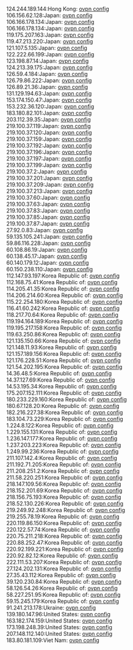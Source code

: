 124.244.189.144:Hong Kong: [ovpn config](vpn/124_244_189_144.ovpn)  
106.156.62.128:Japan: [ovpn config](vpn/106_156_62_128.ovpn)  
106.166.178.134:Japan: [ovpn config](vpn/106_166_178_134.ovpn)  
106.166.178.134:Japan: [ovpn config](vpn/106_166_178_134.ovpn)  
119.175.207.163:Japan: [ovpn config](vpn/119_175_207_163.ovpn)  
119.47.213.220:Japan: [ovpn config](vpn/119_47_213_220.ovpn)  
121.107.5.135:Japan: [ovpn config](vpn/121_107_5_135.ovpn)  
122.222.66.199:Japan: [ovpn config](vpn/122_222_66_199.ovpn)  
123.198.87.14:Japan: [ovpn config](vpn/123_198_87_14.ovpn)  
124.213.39.175:Japan: [ovpn config](vpn/124_213_39_175.ovpn)  
126.59.4.184:Japan: [ovpn config](vpn/126_59_4_184.ovpn)  
126.79.86.222:Japan: [ovpn config](vpn/126_79_86_222.ovpn)  
126.89.21.36:Japan: [ovpn config](vpn/126_89_21_36.ovpn)  
131.129.194.63:Japan: [ovpn config](vpn/131_129_194_63.ovpn)  
153.174.150.47:Japan: [ovpn config](vpn/153_174_150_47.ovpn)  
153.232.36.120:Japan: [ovpn config](vpn/153_232_36_120.ovpn)  
183.180.82.101:Japan: [ovpn config](vpn/183_180_82_101.ovpn)  
203.112.39.35:Japan: [ovpn config](vpn/203_112_39_35.ovpn)  
219.100.37.119:Japan: [ovpn config](vpn/219_100_37_119.ovpn)  
219.100.37.120:Japan: [ovpn config](vpn/219_100_37_120.ovpn)  
219.100.37.159:Japan: [ovpn config](vpn/219_100_37_159.ovpn)  
219.100.37.192:Japan: [ovpn config](vpn/219_100_37_192.ovpn)  
219.100.37.196:Japan: [ovpn config](vpn/219_100_37_196.ovpn)  
219.100.37.197:Japan: [ovpn config](vpn/219_100_37_197.ovpn)  
219.100.37.199:Japan: [ovpn config](vpn/219_100_37_199.ovpn)  
219.100.37.2:Japan: [ovpn config](vpn/219_100_37_2.ovpn)  
219.100.37.201:Japan: [ovpn config](vpn/219_100_37_201.ovpn)  
219.100.37.209:Japan: [ovpn config](vpn/219_100_37_209.ovpn)  
219.100.37.213:Japan: [ovpn config](vpn/219_100_37_213.ovpn)  
219.100.37.60:Japan: [ovpn config](vpn/219_100_37_60.ovpn)  
219.100.37.63:Japan: [ovpn config](vpn/219_100_37_63.ovpn)  
219.100.37.83:Japan: [ovpn config](vpn/219_100_37_83.ovpn)  
219.100.37.85:Japan: [ovpn config](vpn/219_100_37_85.ovpn)  
219.100.37.87:Japan: [ovpn config](vpn/219_100_37_87.ovpn)  
27.92.0.83:Japan: [ovpn config](vpn/27_92_0_83.ovpn)  
59.135.105.241:Japan: [ovpn config](vpn/59_135_105_241.ovpn)  
59.86.116.228:Japan: [ovpn config](vpn/59_86_116_228.ovpn)  
60.108.86.19:Japan: [ovpn config](vpn/60_108_86_19.ovpn)  
60.138.45.17:Japan: [ovpn config](vpn/60_138_45_17.ovpn)  
60.140.179.12:Japan: [ovpn config](vpn/60_140_179_12.ovpn)  
60.150.238.110:Japan: [ovpn config](vpn/60_150_238_110.ovpn)  
112.147.93.197:Korea Republic of: [ovpn config](vpn/112_147_93_197.ovpn)  
112.168.75.41:Korea Republic of: [ovpn config](vpn/112_168_75_41.ovpn)  
114.205.41.35:Korea Republic of: [ovpn config](vpn/114_205_41_35.ovpn)  
114.206.214.60:Korea Republic of: [ovpn config](vpn/114_206_214_60.ovpn)  
115.22.254.180:Korea Republic of: [ovpn config](vpn/115_22_254_180.ovpn)  
116.41.60.242:Korea Republic of: [ovpn config](vpn/116_41_60_242.ovpn)  
118.217.70.64:Korea Republic of: [ovpn config](vpn/118_217_70_64.ovpn)  
119.194.164.189:Korea Republic of: [ovpn config](vpn/119_194_164_189.ovpn)  
119.195.217.158:Korea Republic of: [ovpn config](vpn/119_195_217_158.ovpn)  
119.63.250.86:Korea Republic of: [ovpn config](vpn/119_63_250_86.ovpn)  
121.135.150.66:Korea Republic of: [ovpn config](vpn/121_135_150_66.ovpn)  
121.148.11.93:Korea Republic of: [ovpn config](vpn/121_148_11_93.ovpn)  
121.157.189.156:Korea Republic of: [ovpn config](vpn/121_157_189_156.ovpn)  
121.176.228.51:Korea Republic of: [ovpn config](vpn/121_176_228_51.ovpn)  
121.54.202.195:Korea Republic of: [ovpn config](vpn/121_54_202_195.ovpn)  
14.36.48.5:Korea Republic of: [ovpn config](vpn/14_36_48_5.ovpn)  
14.37.127.69:Korea Republic of: [ovpn config](vpn/14_37_127_69.ovpn)  
14.53.195.34:Korea Republic of: [ovpn config](vpn/14_53_195_34.ovpn)  
175.207.152.111:Korea Republic of: [ovpn config](vpn/175_207_152_111.ovpn)  
180.233.229.160:Korea Republic of: [ovpn config](vpn/180_233_229_160.ovpn)  
180.67.128.20:Korea Republic of: [ovpn config](vpn/180_67_128_20.ovpn)  
182.216.227.38:Korea Republic of: [ovpn config](vpn/182_216_227_38.ovpn)  
183.104.73.229:Korea Republic of: [ovpn config](vpn/183_104_73_229.ovpn)  
1.224.8.122:Korea Republic of: [ovpn config](vpn/1_224_8_122.ovpn)  
1.229.155.131:Korea Republic of: [ovpn config](vpn/1_229_155_131.ovpn)  
1.236.147.177:Korea Republic of: [ovpn config](vpn/1_236_147_177.ovpn)  
1.237.203.223:Korea Republic of: [ovpn config](vpn/1_237_203_223.ovpn)  
1.249.99.236:Korea Republic of: [ovpn config](vpn/1_249_99_236.ovpn)  
211.107.142.4:Korea Republic of: [ovpn config](vpn/211_107_142_4.ovpn)  
211.192.71.205:Korea Republic of: [ovpn config](vpn/211_192_71_205.ovpn)  
211.208.251.2:Korea Republic of: [ovpn config](vpn/211_208_251_2.ovpn)  
211.58.220.251:Korea Republic of: [ovpn config](vpn/211_58_220_251.ovpn)  
218.147.109.56:Korea Republic of: [ovpn config](vpn/218_147_109_56.ovpn)  
218.152.201.69:Korea Republic of: [ovpn config](vpn/218_152_201_69.ovpn)  
218.156.75.193:Korea Republic of: [ovpn config](vpn/218_156_75_193.ovpn)  
218.52.130.226:Korea Republic of: [ovpn config](vpn/218_52_130_226.ovpn)  
219.249.92.248:Korea Republic of: [ovpn config](vpn/219_249_92_248.ovpn)  
219.255.78.19:Korea Republic of: [ovpn config](vpn/219_255_78_19.ovpn)  
220.119.86.150:Korea Republic of: [ovpn config](vpn/220_119_86_150.ovpn)  
220.122.57.74:Korea Republic of: [ovpn config](vpn/220_122_57_74.ovpn)  
220.75.211.218:Korea Republic of: [ovpn config](vpn/220_75_211_218.ovpn)  
220.88.252.47:Korea Republic of: [ovpn config](vpn/220_88_252_47.ovpn)  
220.92.199.221:Korea Republic of: [ovpn config](vpn/220_92_199_221.ovpn)  
220.92.82.12:Korea Republic of: [ovpn config](vpn/220_92_82_12.ovpn)  
222.111.53.207:Korea Republic of: [ovpn config](vpn/222_111_53_207.ovpn)  
27.124.202.131:Korea Republic of: [ovpn config](vpn/27_124_202_131.ovpn)  
27.35.43.112:Korea Republic of: [ovpn config](vpn/27_35_43_112.ovpn)  
39.120.230.84:Korea Republic of: [ovpn config](vpn/39_120_230_84.ovpn)  
58.126.54.26:Korea Republic of: [ovpn config](vpn/58_126_54_26.ovpn)  
58.227.251.95:Korea Republic of: [ovpn config](vpn/58_227_251_95.ovpn)  
59.15.245.179:Korea Republic of: [ovpn config](vpn/59_15_245_179.ovpn)  
91.241.213.178:Ukraine: [ovpn config](vpn/91_241_213_178.ovpn)  
139.180.147.96:United States: [ovpn config](vpn/139_180_147_96.ovpn)  
163.182.174.159:United States: [ovpn config](vpn/163_182_174_159.ovpn)  
173.198.248.39:United States: [ovpn config](vpn/173_198_248_39.ovpn)  
207.148.112.140:United States: [ovpn config](vpn/207_148_112_140.ovpn)  
183.80.181.109:Viet Nam: [ovpn config](vpn/183_80_181_109.ovpn)  
